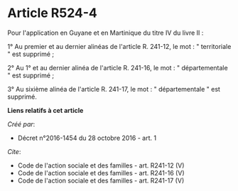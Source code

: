 # Article R524-4

Pour l'application en Guyane et en Martinique du titre IV du livre II : 

1° Au premier et au dernier alinéas de l'article R. 241-12, le mot : " territoriale " est supprimé ; 

2° Au 1° et au dernier alinéa de l'article R. 241-16, le mot : " départementale " est supprimé ; 

3° Au sixième alinéa de l'article R. 241-17, le mot : " départementale " est supprimé.

**Liens relatifs à cet article**

_Créé par_:

  - Décret n°2016-1454 du 28 octobre 2016 - art. 1

_Cite_:

  - Code de l'action sociale et des familles - art. R241-12 (V)
  - Code de l'action sociale et des familles - art. R241-16 (V)
  - Code de l'action sociale et des familles - art. R241-17 (V)
